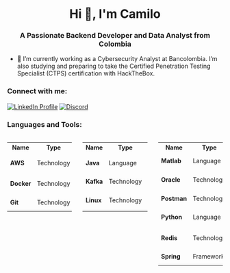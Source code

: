 <h1 align="center">Hi 👋, I'm Camilo</h1>
<h3 align="center">A Passionate Backend Developer and Data Analyst from Colombia</h3>

- 🔭 I’m currently working as a Cybersecurity Analyst at Bancolombia. I’m also studying and preparing to take the Certified Penetration Testing Specialist (CTPS) certification with HackTheBox.

<h3 align="left">Connect with me:</h3>
<p align="left">
<a href="https://www.linkedin.com/in/juan-camilo-avenda%C3%B1o-rodriguez-488484233/" target="_blank"><img align="center" src="https://raw.githubusercontent.com/rahuldkjain/github-profile-readme-generator/master/src/images/icons/Social/linked-in-alt.svg" alt="LinkedIn Profile" height="30" width="40" /></a>
<a href="https://discord.gg/FVDBJpVf" target="_blank"><img align="center" src="https://raw.githubusercontent.com/rahuldkjain/github-profile-readme-generator/master/src/images/icons/Social/discord.svg" alt="Discord" height="30" width="40" /></a>
</p>

<h3 align="left">Languages and Tools:</h3>

<div style="display: flex; justify-content: space-between;">
  
  <div style="display: inline-block; width: 30%; vertical-align: top;">
    <table>
      <tr>
        <th>Name</th>
        <th>Type</th>
        <th>Icon</th>
      </tr>
      <tr>
        <td><strong>AWS</strong></td>
        <td>Technology</td>
        <td><img src="https://raw.githubusercontent.com/devicons/devicon/master/icons/amazonwebservices/amazonwebservices-original-wordmark.svg" alt="AWS" width="40" height="40"/></td>
      </tr>
      <tr>
        <td><strong>Docker</strong></td>
        <td>Technology</td>
        <td><img src="https://raw.githubusercontent.com/devicons/devicon/master/icons/docker/docker-original-wordmark.svg" alt="Docker" width="40" height="40"/></td>
      </tr>
      <tr>
        <td><strong>Git</strong></td>
        <td>Technology</td>
        <td><img src="https://www.vectorlogo.zone/logos/git-scm/git-scm-icon.svg" alt="Git" width="40" height="40"/></td>
      </tr>
    </table>
  </div>
  
  <div style="display: inline-block; width: 30%; vertical-align: top;">
    <table>
      <tr>
        <th>Name</th>
        <th>Type</th>
        <th>Icon</th>
      </tr>
      <tr>
        <td><strong>Java</strong></td>
        <td>Language</td>
        <td><img src="https://raw.githubusercontent.com/devicons/devicon/master/icons/java/java-original.svg" alt="Java" width="40" height="40"/></td>
      </tr>
      <tr>
        <td><strong>Kafka</strong></td>
        <td>Technology</td>
        <td><img src="https://www.vectorlogo.zone/logos/apache_kafka/apache_kafka-icon.svg" alt="Kafka" width="40" height="40"/></td>
      </tr>
      <tr>
        <td><strong>Linux</strong></td>
        <td>Technology</td>
        <td><img src="https://raw.githubusercontent.com/devicons/devicon/master/icons/linux/linux-original.svg" alt="Linux" width="40" height="40"/></td>
      </tr>
    </table>
  </div>
  
  <div style="display: inline-block; width: 30%; vertical-align: top;">
    <table>
      <tr>
        <th>Name</th>
        <th>Type</th>
        <th>Icon</th>
      </tr>
      <tr>
        <td><strong>Matlab</strong></td>
        <td>Language</td>
        <td><img src="https://upload.wikimedia.org/wikipedia/commons/2/21/Matlab_Logo.png" alt="Matlab" width="40" height="40"/></td>
      </tr>
      <tr>
        <td><strong>Oracle</strong></td>
        <td>Technology</td>
        <td><img src="https://raw.githubusercontent.com/devicons/devicon/master/icons/oracle/oracle-original.svg" alt="Oracle" width="40" height="40"/></td>
      </tr>
      <tr>
        <td><strong>Postman</strong></td>
        <td>Technology</td>
        <td><img src="https://www.vectorlogo.zone/logos/getpostman/getpostman-icon.svg" alt="Postman" width="40" height="40"/></td>
      </tr>
      <tr>
        <td><strong>Python</strong></td>
        <td>Language</td>
        <td><img src="https://raw.githubusercontent.com/devicons/devicon/master/icons/python/python-original.svg" alt="Python" width="40" height="40"/></td>
      </tr>
      <tr>
        <td><strong>Redis</strong></td>
        <td>Technology</td>
        <td><img src="https://raw.githubusercontent.com/devicons/devicon/master/icons/redis/redis-original-wordmark.svg" alt="Redis" width="40" height="40"/></td>
      </tr>
      <tr>
        <td><strong>Spring</strong></td>
        <td>Framework</td>
        <td><img src="https://www.vectorlogo.zone/logos/springio/springio-icon.svg" alt="Spring" width="40" height="40"/></td>
      </tr>
    </table>
  </div>
  
</div>
